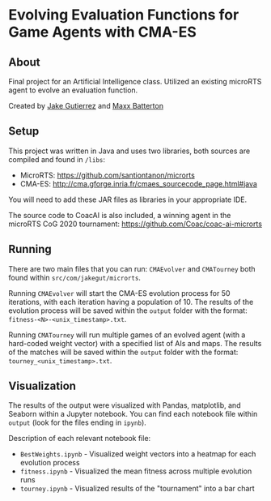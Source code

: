 # Evolving  Evaluation  Functions  for  Game  Agents  with  CMA-ES

## About

Final project for an Artificial Intelligence class. Utilized an existing microRTS agent to evolve an evaluation function.
 
Created by [Jake Gutierrez](https://github.com/jakegut) and [Maxx Batterton](https://github.com/MBatt1)

## Setup

This project was written in Java and uses two libraries, both sources are compiled and found in `/libs`:

 - MicroRTS: https://github.com/santiontanon/microrts
 - CMA-ES: http://cma.gforge.inria.fr/cmaes_sourcecode_page.html#java
 
 You will need to add these JAR files as libraries in your appropriate IDE.
 
 The source code to CoacAI is also included, a winning agent in the microRTS CoG 2020 tournament: https://github.com/Coac/coac-ai-microrts
 
## Running

There are two main files that you can run: `CMAEvolver` and `CMATourney` both found within `src/com/jakegut/microrts`.

Running `CMAEvolver` will start the CMA-ES evolution process for 50 iterations, with each iteration having a population of 10.
The results of the evolution process will be saved within the `output` folder with the format: `fitness-<N>-<unix_timestamp>.txt`.

Running `CMATourney` will run multiple games of an evolved agent (with a hard-coded weight vector) with a specified list of AIs and maps.
The results of the matches will be saved within the `output` folder with the format: `tourney_<unix_timestamp>.txt`.

## Visualization

The results of the output were visualized with Pandas, matplotlib, and Seaborn within a Jupyter notebook. You can find each notebook file within `output` (look for the files ending in `ipynb`).

Description of each relevant notebook file:

 - `BestWeights.ipynb` - Visualized weight vectors into a heatmap for each evolution process
 - `fitness.ipynb` - Visualized the mean fitness across multiple evolution runs
 - `tourney.ipynb` - Visualized results of the "tournament" into a bar chart
 
 